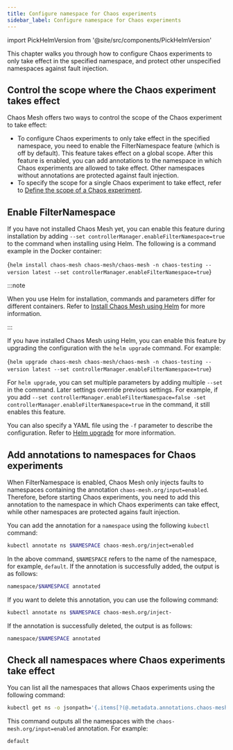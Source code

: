 ```yaml
---
title: Configure namespace for Chaos experiments
sidebar_label: Configure namespace for Chaos experiments
---
```


import PickHelmVersion from '@site/src/components/PickHelmVersion'

This chapter walks you through how to configure Chaos experiments to only take effect in the specified namespace, and protect other unspecified namespaces against fault injection.

## Control the scope where the Chaos experiment takes effect

Chaos Mesh offers two ways to control the scope of the Chaos experiment to take effect:

- To configure Chaos experiments to only take effect in the specified namespace, you need to enable the FilterNamespace feature (which is off by default). This feature takes effect on a global scope. After this feature is enabled, you can add annotations to the namespace in which Chaos experiments are allowed to take effect. Other namespaces without annotations are protected against fault injection.
- To specify the scope for a single Chaos experiment to take effect, refer to [Define the scope of a Chaos experiment](define-chaos-experiment-scope.md).

## Enable FilterNamespace

If you have not installed Chaos Mesh yet, you can enable this feature during installation by adding `--set controllerManager.enableFilterNamespace=true` to the command when installing using Helm. The following is a command example in the Docker container:

<PickHelmVersion className="language-bash">{`helm install chaos-mesh chaos-mesh/chaos-mesh -n chaos-testing --version latest --set controllerManager.enableFilterNamespace=true`}</PickHelmVersion>

:::note

When you use Helm for installation, commands and parameters differ for different containers. Refer to [Install Chaos Mesh using Helm](production-installation-using-helm.md) for more information.

:::

If you have installed Chaos Mesh using Helm, you can enable this feature by upgrading the configuration with the `helm upgrade` command. For example:

<PickHelmVersion className="language-bash">{`helm upgrade chaos-mesh chaos-mesh/chaos-mesh -n chaos-testing --version latest --set controllerManager.enableFilterNamespace=true`}</PickHelmVersion>

For `helm upgrade`, you can set multiple parameters by adding multiple `--set` in the command. Later settings override previous settings. For example, if you add `--set controllerManager.enableFilterNamespace=false -set controllerManager.enableFilterNamespace=true` in the command, it still enables this feature.

You can also specify a YAML file using the `-f` parameter to describe the configuration. Refer to [Helm upgrade](https://helm.sh/zh/docs/helm/helm_upgrade/#%E7%AE%80%E4%BB%8B) for more information.

## Add annotations to namespaces for Chaos experiments

When FilterNamespace is enabled, Chaos Mesh only injects faults to namespaces containing the annotation `chaos-mesh.org/input=enabled`. Therefore, before starting Chaos experiments, you need to add this annotation to the namespace in which Chaos experiments can take effect, while other namespaces are protected agains fault injection.

You can add the annotation for a `namespace` using the following `kubectl` command:

```bash
kubectl annotate ns $NAMESPACE chaos-mesh.org/inject=enabled
```

In the above command, `$NAMESPACE` refers to the name of the namespace, for example, `default`. If the annotation is successfully added, the output is as follows:

```bash
namespace/$NAMESPACE annotated
```

If you want to delete this annotation, you can use the following command:

```bash
kubectl annotate ns $NAMESPACE chaos-mesh.org/inject-
```

If the annotation is successfully deleted, the output is as follows:

```bash
namespace/$NAMESPACE annotated
```

## Check all namespaces where Chaos experiments take effect

You can list all the namespaces that allows Chaos experiments using the following command:

```bash
kubectl get ns -o jsonpath='{.items[?(@.metadata.annotations.chaos-mesh\.org/inject=="enabled")].metadata.name}'
```

This command outputs all the namespaces with the `chaos-mesh.org/input=enabled` annotation. For example:

```bash
default
```
